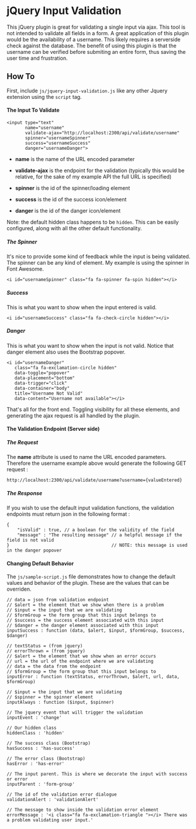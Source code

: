 # jQuery Input Validation

This jQuery plugin is great for validating a single input via ajax. This tool is not intended to validate all fields in a form. A great application of this plugin would be the availability of a username. This likely requires a serverside check against the database. The benefit of using this plugin is that the username can be verified before submiting an entire form, thus saving the user time and frustration.

## How To

First, include `js/jquery-input-validation.js` like any other Jquery extension using the `script` tag.

#### The Input To Validate

    <input type="text"
           name="username"
           validate-ajax="http://localhost:2300/api/validate/username"
           spinner="usernameSpinner"
           success="usernameSuccess"
           danger="usernameDanger">
        
* **name** is the name of the URL encoded parameter

* **validate-ajax** is the endpoint for the validation (typically this would be relative, for the sake of my example API the full URL is specified)

* **spinner** is the id of the spinner/loading element

* **success** is the id of the success icon/element

* **danger** is the id of the danger icon/element

Note: the default hidden class happens to be `hidden`. This can be easily configured, along with all the other default functionality.

##### The Spinner

It's nice to provide some kind of feedback while the input is being validated. The spinner can be any kind of element. My example is using the spinner in Font Awesome.

    <i id="usernameSpinner" class="fa fa-spinner fa-spin hidden"></i>

##### Success

This is what you want to show when the input entered is valid.

    <i id="usernameSuccess" class="fa fa-check-circle hidden"></i>

##### Danger

This is what you want to show when the input is not valid. Notice that danger element also uses the Bootstrap popover.

    <i id="usernameDanger"
       class="fa fa-exclamation-circle hidden"
       data-toggle="popover"
       data-placement="bottom"
       data-trigger="click"
       data-container="body"
       title="Username Not Valid"
       data-content="Username not available"></i>

That's all for the front end. Toggling visibility for all these elements, and generating the ajax request is all handled by the plugin.

#### The Validation Endpoint (Server side)

##### The Request

The **name** attribute is used to name the URL encoded parameters. Therefore the username example above would generate the following GET request : 

`http://localhost:2300/api/validate/username?username={valueEntered}`

##### The Response

If you wish to use the default input validation functions, the validation endpoints must return json in the following format :

    {
        "isValid" : true, // a boolean for the validity of the field
        "message" : "The resulting message" // a helpful message if the field is not valid
    }                                       // NOTE: this message is used in the danger popover

#### Changing Default Behavior

The `js/sample-script.js` file demonstrates how to change the default values and behavior of the plugin. These are the values that can be overriden.

    // data = json from validation endpoint
    // $alert = the element that we show when there is a problem
    // $input = the input that we are validating
    // $formGroup = the form group that this input belongs to
    // $success = the success element associated with this input
    // $danger = the danger element associated with this input
    inputSuccess : function (data, $alert, $input, $formGroup, $success, $danger)

    // textStatus = (from jquery)
    // errorThrown = (from jquery)
    // $alert = the element that we show when an error occurs
    // url = the url of the endpoint where we are validating
    // data = the data from the endpoint
    // $formGroup = the form group that this input belongs to
    inputError : function (textStatus, errorThrown, $alert, url, data, $formGroup)

    // $input = the input that we are validating
    // $spinner = the spinner element
    inputAlways : function ($input, $spinner)

    // The jquery event that will trigger the validation
    inputEvent : 'change'

    // Our hidden class
    hiddenClass : 'hidden'

    // The success class (Bootstrap)
    hasSuccess : 'has-success'

    // The error class (Bootstrap)
    hasError : 'has-error'

    // The input parent. This is where we decorate the input with success or error
    inputParent : 'form-group'

    // The id of the validation error dialogue
    validationAlert : 'validationAlert'

    // The message to show inside the validation error element
    errorMessage : '<i class="fa fa-exclamation-triangle "></i> There was a problem validating user input.'
    